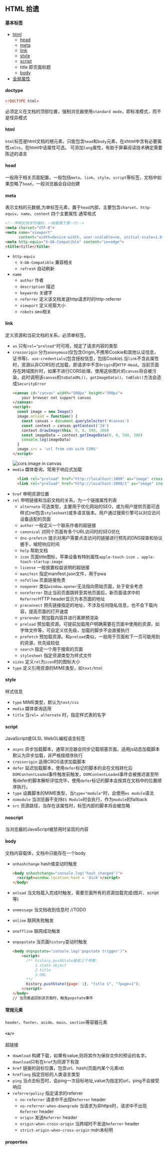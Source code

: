 ## HTML 拾遗

#### 基本标签

- [html](#html)
    - [head](#head)
    - [meta](#meta)
    - [link](#link)
    - [style](#style)
    - [script](#script)
    - title 即页面标题
    - [body](#body)
- [全局属性](#properties)
    
#### doctype
```html
<!DOCTYPE html>
```
必须定义在文档的顶部位置，强制浏览器使用`standard mode`，即标准模式，而不是怪异模式

#### html
`html`标签是html文档的根元素，只能包含`head`和`body`元素，在xhtml中含有必要属性`xmlns`，在html中该属性可选。
可添加`lang`属性，有助于屏幕阅读技术确定需要陈述的语言

#### head
一般用于相关页面配置，一般包括`meta`、`link`、`style`、`script`等标签，文档中如果忽略了`head`，一般浏览器会自动创建
#### meta
表示文档的元数据,为单标签元素，置于`head`内部，主要包含`charset`、`http-equiv`、`name`、`content` 四个主要属性
通常格式
```html
<!--申明文档字符编码，一般都置于第一行-->
<meta charset="UTF-8">
<meta name="viewport"
      content="width=device-width, user-scalable=no, initial-scale=1.0, maximum-scale=1.0, minimum-scale=1.0">
<meta http-equiv="X-UA-Compatible" content="ie=edge">
<title>title</title>
```
- `http-equiv`
    - `X-UA-Compatible` 兼容相关
    - `refresh` 自动刷新
- `name`
    - `author` 作者
    - `description` 描述
    - `keywords` 关键字
    - `referrer` 定义该文档发送http请求时的http-referrer
    - `viewport` 定义视窗大小
    - `robots` seo相关

#### link
定义资源和当前文档的关系，必须单标签。

- `as`  只有`rel="preload"`时可用，规定了请求内容的类型
- `crossorigin` 分为`anonymous`(仅包含Origin,不携带Cookie和其他认证信息，证书等)、`use-credentials`(包含授权信息，包括Cookie).当`link`不含此属性时，资源以非CORS形式加载，即请求中不含`Origin`的`HTTP-Head`。当前页面存在跨域图片时，如果不进行CORS处理，使用这些图片的`canvas`将会被污染，此时调用该`canvas`的`toDataURL()`、`getImageData()`、`toBlob()`方法会造成`SecurityError`
    ```html
    <canvas id="canvas" width="500px" height="300px">
        your browser not support canvas
    </canvas>
    <script>
      const image = new Image()
      image.onload = function() {
        const canvas = document.querySelector('#canvas')
        const context = canvas.getContext('2d')
        context.drawImage(this, 0, 0, 500, 300)
        const imageData = context.getImageData(0, 0, 500, 300)
        console.log(imageData)
      }
      image.src = 'url from cdn with CORS'
    </script>
    ``` 
    ![cors image in canvas](http://albumlang.oss-cn-hangzhou.aliyuncs.com/test/20190221155440.png)
- `media` 媒体查询，常用于响应式加载
    ```html
      <link rel="preload" href="http://localhost:3000" as="image" crossorigin="anonymous" media="(min-width   400px)">  
      <link rel="preload" href="http://localhost:3000/1" as="image" crossorigin="anonymous" media="(max-width   400px)">
    ```
- `href`  申明资源位置
- `rel`  申明链接和当前文档的关系，为一个链接属性列表
    - `alternate`  可选类型，主要用于优化网站的SEO，或为用户提供页面可选样式(rel包含`stylesheet`)或多语言版本。用户通过搜索引擎可以对应访问设备适配的页面
    - `author`  一般定义一个联系作者的超链接
    - `canonical`  对同个页面有多个URL访问时的SEO优化
    - `dns-prefetch`  提示对用户需要点击访问的链接进行预先的DNS探查和协议握手，缩短响应时间
    - `help`  帮助文档
    - `icon`  页面title图标，苹果设备有特别属性`apple-touch-icon `、`apple-touch-startup-image`
    - `license`  一般放置权益说明的超链接
    - `manifest`  指定manifest.json文件，用于pwa
    - `nofollow`  页面链接免责
    - `noopener`  类似`window.opener`无法指向原始页面，处于安全考虑
    - `noreferrer`  防止当前页面跳转至其他页面后，新页面请求中的`Referrer`HTTP header显示为本页面的地址
    - `preconnect` 预先链接指定的地址，不涉及任何隐私信息，也不会下载内容，提高页面的打开速度
    - `prerender` 预加载内容并进行离屏预渲染
    - `preload`  预加载资源。可提前加载用户明确需要在页面中使用的资源，如字体文件等，可自定义优先级，加载的脚步不会直接执行
    - `prefetch` 预加载资源。和`preload`类似，一般用于页面和下一页可能用到的资源，优先级较低
    - `search`  指定一个用于搜索的页面
    - `stylesheet`  指定资源类型为样式文件
- `sizes`  定义`rel`为`icon`时的图标大小
- `type`  定义引用资源的MIME类型，如`text/html`

#### style 
样式信息
- `type` MIME类型，默认为`text/css`
- `media` 媒体查询适用
- `title` 当`rel= alternate` 时，指定样式表的名字
   
#### script
JavaScript或GLSL WebGL编程语言标签
- `async`  异步加载脚本，通常浏览器会同步记载阻塞页面。适用js动态加载脚本默认为异步加载，非严格按顺序执行
- `crossorigin`  适用CROS请求加载脚本
- `defer`  延迟加载脚本，使用`defer`标记的脚本的会在文档转化后`DOMContentLoaded`事件触发前触发，`DOMContentLoaded`事件会被推迟直至所有defer的脚本解析评估完毕，使用`defer`标记的脚本会按其在文档中的位置顺序执行。
- `type`  设置脚本的MIME类型，当`type="module"`时，会使用`es module`语法
- `nomodule`  当浏览器不支持`ES Module`时会执行，作为`module`的fallback
- `src`  资源路径，当存在该属性时，标签内部的脚本将会被忽略

#### noscript
当浏览器的JavaScript被禁用时呈现的内容

#### body
文档内容载体，文档中只能存在一个body

- `onhashchange`  hash值变动时触发

    ```html
    <body onhashchange="console.log('hash changed')">
      <script>window.location.hash = 'dick'</script>
    </body>
    ```
- `onload`  当文档载入完成时触发，需要页面所有的资源加载完成(图片、script等)
- `onmessage`  当文档收到信息时 //TODO
- `online`  联网失败触发
- `onoffline`  联网成功触发
- `onpopstate`  当页面`history`变动时触发
    ```html
    <body onpopstate="console.log('popstate trigger')">
        <script>
          /** history.pushState接收三个参数:
              1.state object 
              2.title
              3.URL
          **/
          history.pushState({page: 1}, "title 1", "?page=1");
        </script>
    </body>
    // 当页面返回到该页面时，触发popstate事件
    ```
#### 常规元素
`header`、`footer`、`aside`、`main`、`section`等容器元素
#### `<a/>`
超链接
- `dowmload`  构建下载，如果有value,则将其作为保存文件的预设的名字。`download`只有在`href`为同源下有效
- `href`  链接的目标位置，包含url、hash(页面内某个元素id)
- `hreflang`  指定目标的人类语言类型
- `ping`  当点击标签时，会ping一次目标地址,value为指定的url，ping不会接受响应
- `referrerpolicy`  指定请求的referrer
    - `no-referrer`  请求中不出现`Referrer` header
    - `no-referrer-when-downgrade`  当请求为非https时，请求中不出现`Referrer` header
    - `origin`  发送`Referrer` header
    - `origin-when-cross-origin`  当跨域时不发送`Referrer` header
    - `strict-origin-when-cross-origin` mdn未标明

#### properties